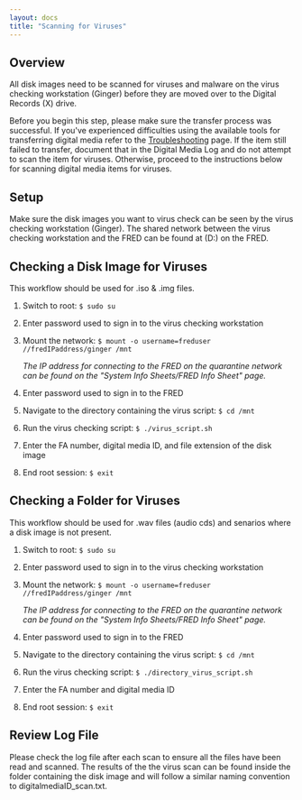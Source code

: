 ```yaml
---
layout: docs
title: "Scanning for Viruses"
---
```


## Overview

All disk images need to be scanned for viruses and malware on the virus checking workstation (Ginger) before they are moved over to the Digital Records (X) drive.

Before you begin this step, please make sure the transfer process was successful. If you've experienced difficulties using the available tools for transferring digital media refer to the [Troubleshooting](troubleshooting) page. If the item still failed to transfer, document that in the Digital Media Log and do not attempt to scan the item for viruses. Otherwise, proceed to the instructions below for scanning digital media items for viruses.

## Setup

Make sure the disk images you want to virus check can be seen by the virus checking workstation (Ginger). The shared network between the virus checking workstation and the FRED can be found at (D:) on the FRED.

## Checking a Disk Image for Viruses
This workflow should be used for .iso & .img files.

1. Switch to root: `$ sudo su`
2. Enter password used to sign in to the virus checking workstation
3. Mount the network: `$ mount -o username=freduser //fredIPaddress/ginger /mnt`

    <div class="docs-example">
      <p><i>The IP address for connecting to the FRED on the quarantine network can be found on the "System Info Sheets/FRED Info Sheet" page.</i></p>
    </div>

4. Enter password used to sign in to the FRED
5. Navigate to the directory containing the virus script: `$ cd /mnt`
6. Run the virus checking script: `$ ./virus_script.sh`
7. Enter the FA number, digital media ID, and file extension of the disk image
8. End root session: `$ exit`

## Checking a Folder for Viruses

This workflow should be used for .wav files (audio cds) and senarios where a disk image is not present.

1. Switch to root: `$ sudo su`
2. Enter password used to sign in to the virus checking workstation
3. Mount the network: `$ mount -o username=freduser //fredIPaddress/ginger /mnt`

    <div class="docs-example">
      <p><i>The IP address for connecting to the FRED on the quarantine network can be found on the "System Info Sheets/FRED Info Sheet" page.</i></p>
    </div>

4. Enter password used to sign in to the FRED
5. Navigate to the directory containing the virus script: `$ cd /mnt`
6. Run the virus checking script: `$ ./directory_virus_script.sh`
7. Enter the FA number and digital media ID
8. End root session: `$ exit`

## Review Log File
Please check the log file after each scan to ensure all the files have been read and scanned. The results of the the virus scan can be found inside the folder containing the disk image and will follow a similar naming convention to digitalmediaID_scan.txt.

